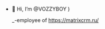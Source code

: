 - 👋 Hi, I’m @VOZZYBOY )

  _-employee of https://matrixcrm.ru/
<!---
VOZZYBOY/VOZZYBOY is a ✨ special ✨ repository because its `README.md` (this file) appears on your GitHub profile.
You can click the Preview link to take a look at your changes.
--->
